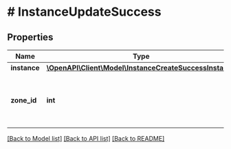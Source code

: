 # # InstanceUpdateSuccess

## Properties

Name | Type | Description | Notes
------------ | ------------- | ------------- | -------------
**instance** | [**\OpenAPI\Client\Model\InstanceCreateSuccessInstance**](InstanceCreateSuccessInstance.md) |  |
**zone_id** | **int** | The Cloud ID to provision the instance onto. |

[[Back to Model list]](../../README.md#models) [[Back to API list]](../../README.md#endpoints) [[Back to README]](../../README.md)
